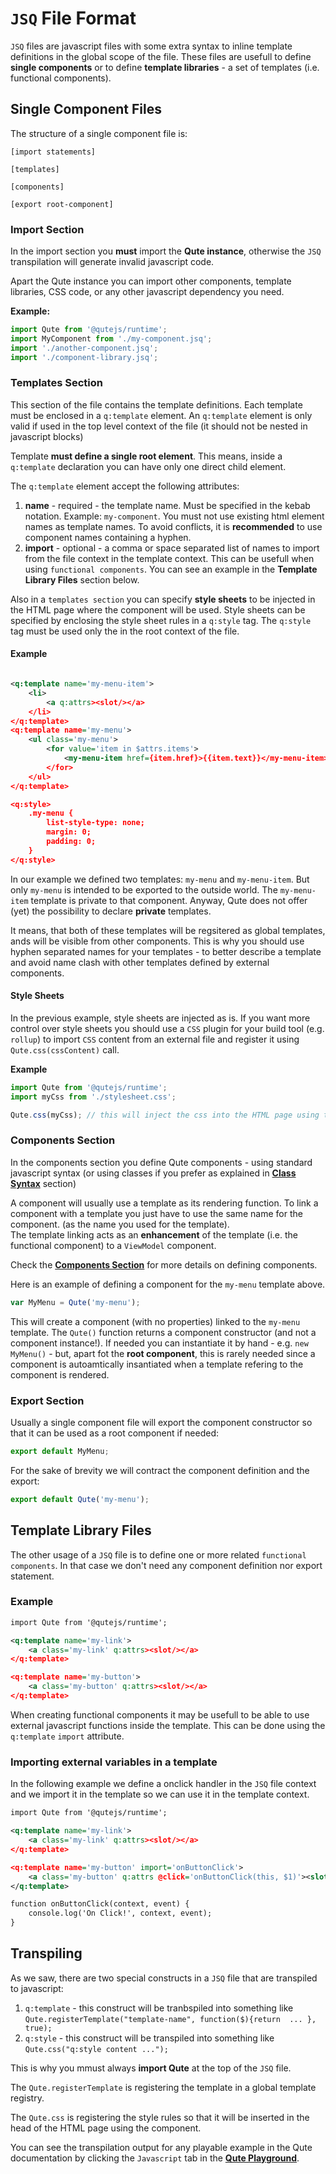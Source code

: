 # `JSQ` File Format


`JSQ` files are javascript files with some extra syntax to inline template definitions in the global scope of the file. These files are usefull to define **single components** or to define **template libraries** - a set of templates (i.e. functional components).

## Single Component Files

The structure of a single component file is:

```
[import statements]

[templates]

[components]

[export root-component]
```

### Import Section

In the import section you **must** import the **Qute instance**, otherwise the `JSQ` transpilation will generate invalid javascript code.

Apart the Qute instance you can import other components, template libraries, CSS code, or any other javascript dependency you need.

**Example:**

```javascript
import Qute from '@qutejs/runtime';
import MyComponent from './my-component.jsq';
import './another-component.jsq';
import './component-library.jsq';
```

### Templates Section

This section of the file contains the template definitions. Each template must be enclosed in a `q:template` element.
An `q:template` element is only valid if used in the top level context of the file (it should not be nested in javascript blocks)

Template **must define a single root element**. This means, inside a `q:template` declaration you can have only one  direct child element.

The `q:template` element accept the following attributes:

1. **name** - required - the template name. Must be specified in the kebab notation. Example: `my-component`.
You must not use existing html element names as template names. To avoid conflicts, it is **recommended** to use component names containing a hyphen.
2. **import** - optional - a comma or space separated list of names to import from the file context in the template context. This can be usefull when using `functional components`. You can see an example in the **Template Library Files** section below.

Also in a `templates section` you can specify **style sheets** to be injected in the HTML page where the component will be used. Style sheets can be specified by enclosing the style sheet rules in a `q:style` tag. The `q:style` tag must be used only the in the root context of the file.

#### Example

```xml

<q:template name='my-menu-item'>
	<li>
		<a q:attrs><slot/></a>
	</li>
</q:template>
<q:template name='my-menu'>
	<ul class='my-menu'>
		<for value='item in $attrs.items'>
			<my-menu-item href={item.href}>{{item.text}}</my-menu-item>
		</for>
	</ul>
</q:template>

<q:style>
	.my-menu {
		list-style-type: none;
		margin: 0;
		padding: 0;
	}
</q:style>
```

In our example we defined two templates: `my-menu` and `my-menu-item`. But only `my-menu` is intended to be exported to the outside world. The `my-menu-item` template is private to that component.
Anyway, Qute does not offer (yet) the possibility to declare **private** templates.

It means, that both of these templates will be regsitered as global templates, ands will be visible from other components. This is why you should use hyphen separated names for your templates - to better describe a template and avoid name clash with other templates defined by external components.


#### Style Sheets

In the previous example, style sheets are injected as is. If you want more control over style sheets you should use a `CSS` plugin for your build tool (e.g. `rollup`) to import `CSS` content from an external file and register it using `Qute.css(cssContent)` call.

**Example**

```javascript
import Qute from '@qutejs/runtime';
import myCss from './stylesheet.css';

Qute.css(myCss); // this will inject the css into the HTML page using the component
```

### Components Section

In the components section you define Qute components - using standard javascript syntax (or using classes if you prefer as explained in **[Class Syntax](#/model/class)** section)

A component will usually use a template as its rendering function. To link a component with a template you just have to use the same name for the component. (as the name you used for the template).  \
The template linking acts as an **enhancement** of the template (i.e. the functional component) to a `ViewModel` component.

Check the **[Components Section](#/components)** for more details on defining components.

Here is an example of defining a component for the `my-menu` template above.

```javascript
var MyMenu = Qute('my-menu');
```

This will create a component (with no properties) linked to the `my-menu` template. The `Qute()` function returns a component constructor (and not a component instance!). If needed you can instantiate it by hand - e.g. `new MyMenu()` - but, apart fot the **root component**, this is rarely needed since a component is autoamtically insantiated when a template refering to the component is rendered.

### Export Section

Usually a single component file will export the component constructor so that it can be used as a root component if needed:

```javascript
export default MyMenu;
```

For the sake of brevity we will contract the component definition and the export:

```javascript
export default Qute('my-menu');
```

## Template Library Files

The other usage of a `JSQ` file is to define one or more related `functional components`.
In that case we don't need any component definition nor export statement.

### Example

```xml
import Qute from '@qutejs/runtime';

<q:template name='my-link'>
	<a class='my-link' q:attrs><slot/></a>
</q:template>

<q:template name='my-button'>
	<a class='my-button' q:attrs><slot/></a>
</q:template>
```

When creating functional components it may be usefull to be able to use external javascript functions inside the template. This can be done using the `q:template` `import` attribute.

### Importing external variables in a template

In the following example we define a onclick handler in the `JSQ` file context and we import it in the template so we can use it in the template context.

```xml
import Qute from '@qutejs/runtime';

<q:template name='my-link'>
	<a class='my-link' q:attrs><slot/></a>
</q:template>

<q:template name='my-button' import='onButtonClick'>
	<a class='my-button' q:attrs @click='onButtonClick(this, $1)'><slot/></a>
</q:template>

function onButtonClick(context, event) {
	console.log('On Click!', context, event);
}
```

## Transpiling

As we saw, there are two special constructs in a `JSQ` file that are transpiled to javascript:

1. `q:template` - this construct will be tranbspiled into something like `Qute.registerTemplate("template-name", function($){return  ... }, true);`
2. `q:style` - this construct will be transpiled into something like `Qute.css("q:style content ...");`

This is why you mmust always **import Qute** at the top of the `JSQ` file.

The `Qute.registerTemplate` is registering the template in a global template registry.

The `Qute.css` is registering the style rules so that it will be inserted in the head of the HTML page using the component.

You can see the transpilation output for any playable example in the Qute documentation by clicking the `Javascript` tab in the **[Qute Playground](/playground/index.html)**.



